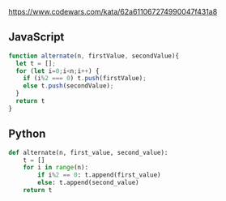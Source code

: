 https://www.codewars.com/kata/62a611067274990047f431a8

## JavaScript
```js
function alternate(n, firstValue, secondValue){
  let t = [];
  for (let i=0;i<n;i++) {
    if (i%2 === 0) t.push(firstValue);
    else t.push(secondValue);
  }
  return t
}
```

## Python
```python
def alternate(n, first_value, second_value):
    t = []
    for i in range(n):
        if i%2 == 0: t.append(first_value)
        else: t.append(second_value)
    return t
```